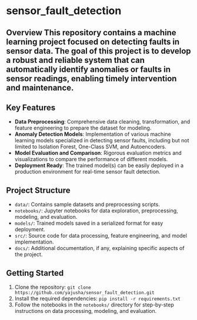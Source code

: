 # sensor_fault_detection
 ## Overview  This repository contains a machine learning project focused on detecting faults in sensor data. The goal of this project is to develop a robust and reliable system that can automatically identify anomalies or faults in sensor readings, enabling timely intervention and maintenance.

## Key Features

- **Data Preprocessing**: Comprehensive data cleaning, transformation, and feature engineering to prepare the dataset for modeling.
- **Anomaly Detection Models**: Implementation of various machine learning models specialized in detecting sensor faults, including but not limited to Isolation Forest, One-Class SVM, and Autoencoders.
- **Model Evaluation and Comparison**: Rigorous evaluation metrics and visualizations to compare the performance of different models.
- **Deployment Ready**: The trained model(s) can be easily deployed in a production environment for real-time sensor fault detection.

## Project Structure

- `data/`: Contains sample datasets and preprocessing scripts.
- `notebooks/`: Jupyter notebooks for data exploration, preprocessing, modeling, and evaluation.
- `models/`: Trained models saved in a serialized format for easy deployment.
- `src/`: Source code for data processing, feature engineering, and model implementation.
- `docs/`: Additional documentation, if any, explaining specific aspects of the project.

## Getting Started

1. Clone the repository: `git clone https://github.com/yajusha/sensor_fault_detection.git`
2. Install the required dependencies: `pip install -r requirements.txt`
3. Follow the notebooks in the `notebooks/` directory for step-by-step instructions on data processing, modeling, and evaluation.
